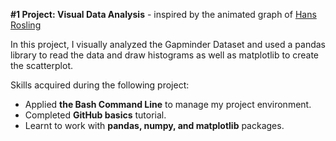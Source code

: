 **#1 Project: Visual Data Analysis** - inspired by the animated graph of [Hans Rosling](https://www.youtube.com/watch?v=jbkSRLYSojo)

In this project, I visually analyzed the Gapminder Dataset and used a pandas library to read the data and draw histograms as well as matplotlib to create the scatterplot.

Skills acquired during the following project: 

- Applied **the Bash Command Line** to manage my project environment. 
- Completed **GitHub basics** tutorial. 
- Learnt to work with **pandas, numpy, and matplotlib** packages. 
